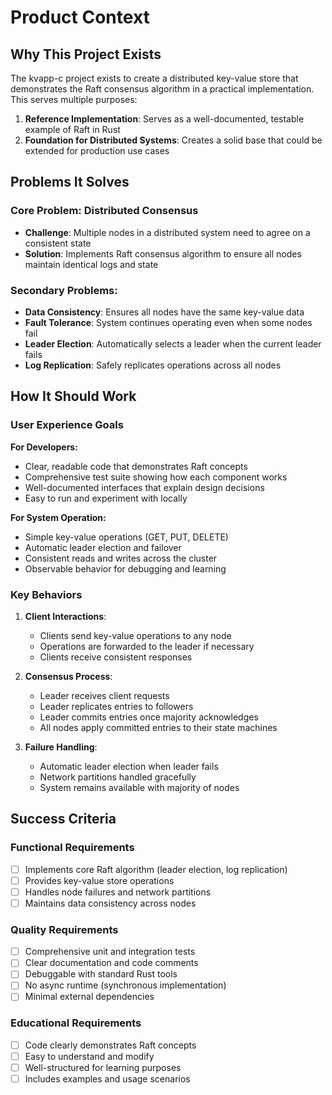 # Product Context

## Why This Project Exists

The kvapp-c project exists to create a distributed key-value store that demonstrates the Raft consensus algorithm in a practical implementation. This serves multiple purposes:

1. **Reference Implementation**: Serves as a well-documented, testable example of Raft in Rust
2. **Foundation for Distributed Systems**: Creates a solid base that could be extended for production use cases

## Problems It Solves

### Core Problem: Distributed Consensus
- **Challenge**: Multiple nodes in a distributed system need to agree on a consistent state
- **Solution**: Implements Raft consensus algorithm to ensure all nodes maintain identical logs and state

### Secondary Problems:
- **Data Consistency**: Ensures all nodes have the same key-value data
- **Fault Tolerance**: System continues operating even when some nodes fail
- **Leader Election**: Automatically selects a leader when the current leader fails
- **Log Replication**: Safely replicates operations across all nodes

## How It Should Work

### User Experience Goals

**For Developers:**
- Clear, readable code that demonstrates Raft concepts
- Comprehensive test suite showing how each component works
- Well-documented interfaces that explain design decisions
- Easy to run and experiment with locally

**For System Operation:**
- Simple key-value operations (GET, PUT, DELETE)
- Automatic leader election and failover
- Consistent reads and writes across the cluster
- Observable behavior for debugging and learning

### Key Behaviors

1. **Client Interactions**:
   - Clients send key-value operations to any node
   - Operations are forwarded to the leader if necessary
   - Clients receive consistent responses

2. **Consensus Process**:
   - Leader receives client requests
   - Leader replicates entries to followers
   - Leader commits entries once majority acknowledges
   - All nodes apply committed entries to their state machines

3. **Failure Handling**:
   - Automatic leader election when leader fails
   - Network partitions handled gracefully
   - System remains available with majority of nodes

## Success Criteria

### Functional Requirements
- [ ] Implements core Raft algorithm (leader election, log replication)
- [ ] Provides key-value store operations
- [ ] Handles node failures and network partitions
- [ ] Maintains data consistency across nodes

### Quality Requirements
- [ ] Comprehensive unit and integration tests
- [ ] Clear documentation and code comments
- [ ] Debuggable with standard Rust tools
- [ ] No async runtime (synchronous implementation)
- [ ] Minimal external dependencies

### Educational Requirements
- [ ] Code clearly demonstrates Raft concepts
- [ ] Easy to understand and modify
- [ ] Well-structured for learning purposes
- [ ] Includes examples and usage scenarios
